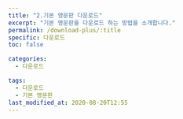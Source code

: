 ```yaml
---
title: "2.기본 영문판 다운로드"
excerpt: "기본 영문판을 다운로드 하는 방법을 소개합니다."
permalink: /download-plus/:title
specific: 다운로드
toc: false

categories:
  - 다운로드

tags:
  - 다운로드
  - 기본 영문판
last_modified_at: 2020-08-20T12:55
---
```

